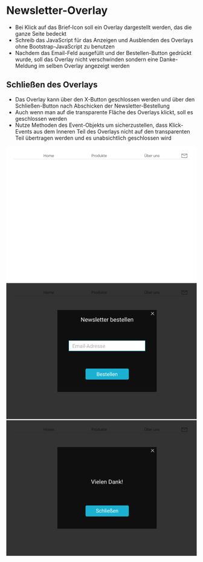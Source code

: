 # Newsletter-Overlay

- Bei Klick auf das Brief-Icon soll ein Overlay dargestellt werden, das die ganze Seite bedeckt
- Schreib das JavaScript für das Anzeigen und Ausblenden des Overlays ohne Bootstrap-JavaScript zu benutzen
- Nachdem das Email-Feld ausgefüllt und der Bestellen-Button gedrückt wurde, soll das Overlay nicht verschwinden sondern eine Danke-Meldung im selben Overlay angezeigt werden

## Schließen des Overlays
- Das Overlay kann über den X-Button geschlossen werden und über den Schließen-Button nach Abschicken der Newsletter-Bestellung
- Auch wenn man auf die transparente Fläche des Overlays klickt, soll es geschlossen werden
- Nutze Methoden des Event-Objekts um sicherzustellen, dass Klick-Events aus dem Inneren Teil des Overlays nicht auf den transparenten Teil übertragen werden und es unabsichtlich geschlossen wird

![](drafts/1.jpg)
![](drafts/2.jpg)
![](drafts/3.jpg)
